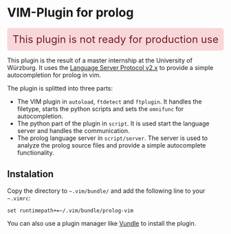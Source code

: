 # VIM-Plugin for prolog
<div style="font-size: 24px; border-color: #f5c6cb; text-align:center; padding: 12px; background-color: #f8d7da; border-radius: 6px; color: #721c24">This plugin is not ready for production use</div>

This plugin is the result of a master internship at the University of Würzburg.
It uses the [Language Server Protocol v2.x](https://github.com/Microsoft/language-server-protocol/blob/master/versions/protocol-2-x.md) to provide a simple autocompletion for prolog in vim.

The plugin is splitted into three parts:

* The VIM plugin in `autoload`, `ftdetect` and `ftplugin`. It handles the filetype, starts the python scripts and sets the `omnifunc` for autocompletion. 
* The python part of the plugin in `script`. It is used start the language server and handles the communication.
* The prolog language server in `script/server`. The server is used to analyze the prolog source files and provide a simple autocomplete functionality.



## Instalation
Copy the directory to `~.vim/bundle/` and add the following line to your `~.vimrc`:
```
set runtimepath+=~/.vim/bundle/prolog-vim
```
You can also use a plugin manager like [Vundle](https://github.com/VundleVim/Vundle.vim) to install the plugin.